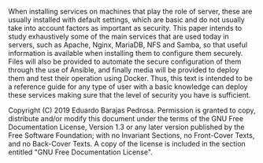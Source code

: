 When installing services on machines that play the role of server, these 
are usually installed with default settings, which are basic and do not
usually take into account factors as important as security.
This paper intends to study exhaustively some of the main
services that are used today in servers, such as Apache, Nginx, MariaDB,
NFS and Samba, so that useful information is available when installing them
to configure them securely.
Files will also be provided to automate the secure configuration of
them through the use of Ansible, and finally media will be provided
to deploy them and test their operation using Docker.
Thus, this text is intended to be a reference guide for any type of user
with a basic knowledge can deploy these services making sure that
the level of security you have is sufficient.


Copyright (C)  2019  Eduardo Barajas Pedrosa.
Permission is granted to copy, distribute and/or modify this document
under the terms of the GNU Free Documentation License, Version 1.3
or any later version published by the Free Software Foundation;
with no Invariant Sections, no Front-Cover Texts, and no Back-Cover Texts.
A copy of the license is included in the section entitled "GNU
Free Documentation License".
